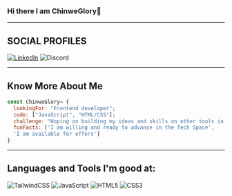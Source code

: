 ### Hi there I am ChinweGlory👋

---

## SOCIAL PROFILES

[![LinkedIn](https://img.shields.io/badge/linkedin-%230077B5.svg?style=for-the-badge&logo=linkedin&logoColor=white)](https://www.linkedin.com/in/chinwe-onumonu/)
![Discord](https://img.shields.io/badge/Discord-%235865F2.svg?style=for-the-badge&logo=discord&logoColor=white)

---

## Know More About Me

```javascript
const ChinweGlory= {
  lookingFor: "Frontend developer";
  code: ["JavaScript", "HTML/CSS"];
  challenge: "Hoping on building my ideas and skills on other tools in the space to get better",
  funFacts: ['I am willing and ready to advance in the Tech Space',
  'I am available for offers']
}
```

---

## Languages and Tools I'm good at:

![TailwindCSS](https://img.shields.io/badge/tailwindcss-%2338B2AC.svg?style=for-the-badge&logo=tailwind-css&logoColor=white)
![JavaScript](https://img.shields.io/badge/javascript-%23323330.svg?style=for-the-badge&logo=javascript&logoColor=%23F7DF1E)
![HTML5](https://img.shields.io/badge/html5-%23E34F26.svg?style=for-the-badge&logo=html5&logoColor=white)
![CSS3](https://img.shields.io/badge/css3-%231572B6.svg?style=for-the-badge&logo=css3&logoColor=white)

<!--
**ChinweGlory/ChinweGlory** is a ✨ _special_ ✨ repository because its `README.md` (this file) appears on your GitHub profile.

Here are some ideas to get you started:

- 🔭 I’m currently working on ...
- 🌱 I’m currently learning ...
- 👯 I’m looking to collaborate on ...
- 🤔 I’m looking for help with ...
- 💬 Ask me about ...
- 📫 How to reach me: ...
- 😄 Pronouns: ...
- ⚡ Fun fact: ...
-->
